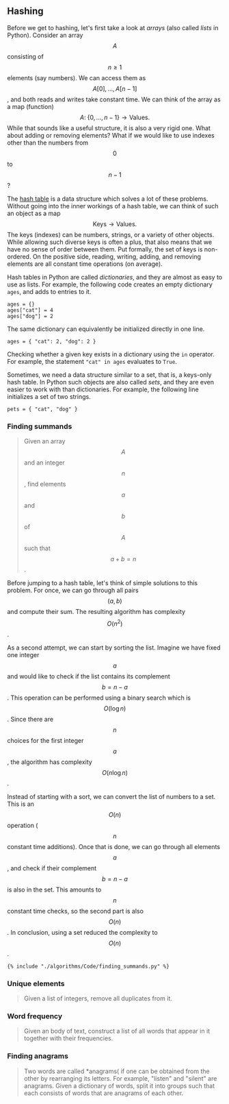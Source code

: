 ## Hashing

Before we get to hashing, let's first take a look at *arrays* (also called *lists* in Python). Consider an array $$A$$ consisting of $$n \geq 1$$ elements (say numbers). We can access them as $$A[0], \dots, A[n-1]$$, and both reads and writes take constant time. We can think of the array as a map (function)
$$
A \colon\; \{ 0, \dots, n-1 \} \longrightarrow \textrm{Values}.
$$
While that sounds like a useful structure, it is also a very rigid one. What about adding or removing elements? What if we would like to use indexes other than the numbers from $$0$$ to $$n-1$$?

The [hash table](http://en.wikipedia.org/wiki/Hash_table) is a data structure which solves a lot of these problems. Without going into the inner workings of a hash table, we can think of such an object as a map
$$
\textrm{Keys} \longrightarrow \textrm{Values}.
$$
The keys (indexes) can be numbers, strings, or a variety of other objects. While allowing such diverse keys is often a plus, that also means that we have no sense of order between them. Put formally, the set of keys is non-ordered. On the positive side, reading, writing, adding, and removing elements are all constant time operations (on average).

Hash tables in Python are called *dictionaries*, and they are almost as easy to use as lists. For example, the following code creates an empty dictionary ```ages```, and adds to entries to it.
```
ages = {}
ages["cat"] = 4
ages["dog"] = 2
```
The same dictionary can equivalently be initialized directly in one line.
```
ages = { "cat": 2, "dog": 2 }
```
Checking whether a given key exists in a dictionary using the ```in``` operator. For example, the statement ```"cat" in ages``` evaluates to ```True```.

Sometimes, we need a data structure similar to a set, that is, a keys-only hash table. In Python such objects are also called *sets*, and they are even easier to work with than dictionaries. For example, the following line initializes a set of two strings.
```
pets = { "cat", "dog" }
```


### Finding summands

> Given an array $$A$$ and an integer $$n$$, find elements $$a$$ and $$b$$ of $$A$$ such that $$a + b = n$$.

Before jumping to a hash table, let's think of simple solutions to this problem. For once, we can go through all pairs $$(a, b)$$ and compute their sum. The resulting algorithm has complexity $$O(n^2)$$.

As a second attempt, we can start by sorting the list. Imagine we have fixed one integer $$a$$ and would like to check if the list contains its complement $$b = n - a$$. This operation can be performed using a binary search which is $$O(\log n)$$. Since there are $$n$$ choices for the first integer $$a$$, the algorithm has complexity $$O(n \log n)$$.

Instead of starting with a sort, we can convert the list of numbers to a set. This is an $$O(n)$$ operation ($$n$$ constant time additions). Once that is done, we can go through all elements $$a$$, and check if their complement $$b = n - a$$ is also in the set. This amounts to $$n$$ constant time checks, so the second part is also $$O(n)$$. In conclusion, using a set reduced the complexity to $$O(n)$$.

```
{% include "./algorithms/Code/finding_summands.py" %}
```

### Unique elements

> Given a list of integers, remove all duplicates from it.


### Word frequency

> Given an body of text, construct a list of all words that appear in it together with their frequencies.


### Finding anagrams

> Two words are called *anagrams( if one can be obtained from the other by rearranging its letters. For example, "listen" and "silent" are anagrams. Given a dictionary of words, split it into groups such that each consists of words that are anagrams of each other.
